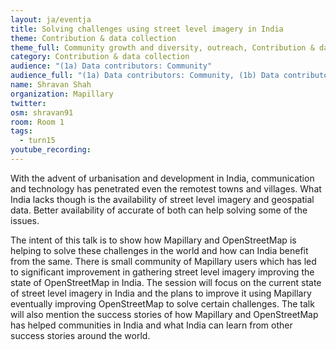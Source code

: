 ```yaml
---
layout: ja/eventja
title: Solving challenges using street level imagery in India
theme: Contribution & data collection
theme_full: Community growth and diversity, outreach, Contribution & data collection, GIS, data use and data analysis, Humanitarian, Local community, Transport, routing and urban planning
category: Contribution & data collection
audience: "(1a) Data contributors: Community"
audience_full: "(1a) Data contributors: Community, (1b) Data contributors: Public administration (open data, data feedback...), (2b) Data users: Non-profit and public service, (2c) Data users: Personal"
name: Shravan Shah
organization: Mapillary
twitter:
osm: shravan91
room: Room 1
tags:
  - turn15
youtube_recording:
---
```

With the advent of urbanisation and development in India, communication and technology has penetrated even the remotest towns and villages. What India lacks though is the availability of street level imagery and geospatial data. Better availability of accurate of both can help solving some of the issues.

The intent of this talk is to show how Mapillary and OpenStreetMap is helping to solve these challenges in the world and how can India benefit from the same. There is small community of Mapillary users which has led to significant improvement in gathering street level imagery improving the state of OpenStreetMap in India. The session will focus on the current state of street level imagery in India and the plans to improve it using Mapillary eventually improving OpenStreetMap to solve certain challenges. The talk will also mention the success stories of how Mapillary and OpenStreetMap has helped communities in India and what India can learn from other success stories around the world.


